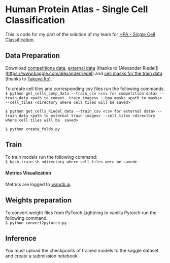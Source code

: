 # Human Protein Atlas - Single Cell Classification

This is code for my part of the solution of my team for [HPA - Single Cell Classification](https://www.kaggle.com/c/hpa-single-cell-image-classification).

## Data Preparation
Download [competitiona data](https://www.kaggle.com/c/hpa-single-cell-image-classification/data), [external data](https://www.kaggle.com/alexanderriedel/hpa-public-768-excl-0-16) (thanks to [Alexander Riedel])(https://www.kaggle.com/alexanderriedel) and [cell masks for the train data](https://www.kaggle.com/its7171/hpa-mask) (thanks to [Takuya Ito](https://www.kaggle.com/its7171)).

To create cell tiles and corresponding csv files run the following commands.<br/>
```$ python get_cells_comp_data --train_csv <csv for competition data> --train_data <path to compet. train images> --hpa_masks <path to masks> --cell_tiles <directory where cell tiles will be saved>```<br/>

```$ python get_cells_Riedel_data --train_csv <csv for external data> --train_data <path to external train images> --cell_tiles <directory where cell tiles will be  saved>```<br/>

```$ python create_folds.py```<br/>  

## Train
To train models run the following command:<br/>
```$ bash train.sh <directory where cell tiles were be saved> ```<br/>

#### Metrics Visualization
Metrics are logged to [wandb.ai](https://wandb.ai/).

## Weights preparation
To convert weight files from PyTorch Lightning to vanilla Pytorch run the following command.<br/>
```$ python convert2pytorch.py```

## Inference
You must upload the checkpoints of trained models to the kaggle dataset and create a submission notebook.
